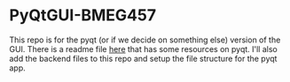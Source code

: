 # PyQtGUI-BMEG457
This repo is for the pyqt (or if we decide on something else) version of the GUI. There is a readme file [here](./pyqt-reference.md) that has some resources on pyqt. I'll also add the backend files to this repo and setup the file structure for the pyqt app. 